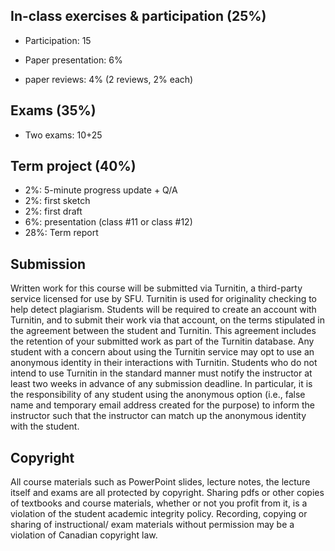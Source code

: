 
## In-class exercises & participation (25%) 

- Participation: 15

- Paper presentation: 6%
- paper reviews: 4% (2 reviews, 2% each)

## Exams (35%)

- Two exams: 10+25
 
## Term project (40%)

- 2%: 5-minute progress update + Q/A
- 2%: first sketch 
- 2%: first draft
- 6%: presentation (class #11 or class #12)
- 28%: Term report


## Submission

Written work for this course will be submitted via Turnitin, a third-party service licensed for use by SFU. Turnitin is used for originality checking to help detect plagiarism. Students will be required to create an account with Turnitin, and to submit their work via that account, on the terms stipulated in the agreement between the student and Turnitin. This agreement includes the retention of your submitted work as part of the Turnitin database. Any student with a concern about using the Turnitin service may opt to use an anonymous identity in their interactions with Turnitin. Students who do not intend to use Turnitin in the standard manner must notify the instructor at least two weeks in advance of any submission deadline. In particular, it is the responsibility of any student using the anonymous option (i.e., false name and temporary email address created for the purpose) to inform the instructor such that the instructor can match up the anonymous identity with the student.


## Copyright

All course materials such as PowerPoint slides, lecture notes, the lecture itself and exams are all protected by copyright. Sharing pdfs or other copies of textbooks and course materials, whether or not you profit from it, is a violation of the student academic integrity policy. Recording, copying or sharing of instructional/ exam materials without permission may be a violation of Canadian copyright law.
